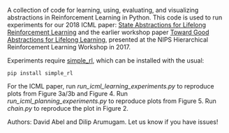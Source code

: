 A collection of code for learning, using, evaluating, and visualizing abstractions in Reinforcement Learning in Python. This code is used to run experiments for our 2018 ICML paper: [State Abstractions for Lifelong Reinforcement Learning](https://david-abel.github.io/papers/lifelong_sa_icml_18.pdf) and the earlier workshop paper [Toward Good Abstractions for Lifelong Learning](http://cs.brown.edu/~dabel/papers/nips_hrl_good_abstr.pdf), presented at the NIPS Hierarchical Reinforcement Learning Workshop in 2017.

Experiments require [simple_rl](https://github.com/david-abel/simple_rl), which can be installed with the usual:

	pip install simple_rl

For the ICML paper, run _run_icml_learning_experiments.py_ to reproduce plots from Figure 3a/3b and Figure 4. Run _run_icml_planning_experiments.py_ to reproduce plots from Figure 5. Run _chain.py_ to reproduce the plot in Figure 2.

Authors: David Abel and Dilip Arumugam. Let us know if you have issues!